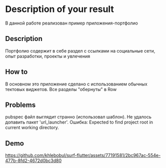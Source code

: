 # Description of your result

В данной работе реализован пример приложения-портфолио

## Description

Портфолио содержит в себе раздел с ссылками на социальные сети, опыт разработки, проекты и увлечения

## How to

В основном это приложение сделано с использованием обычных тектовых виджетов. Все разделы "обернуты" в Row 

## Problems

pubspec файл выглядит странно (использовал шаблон). Не удалось допавить пакет 'url_launcher'. Ошибка: Expected to find project root in current working directory.

## Demo

https://github.com/khlebobul/surf-flutter/assets/77191581/2bc967ac-554e-477b-8fd2-4672d0bc3d80






